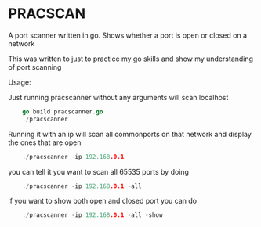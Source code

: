 # PRACSCAN

A port scanner written in go. Shows whether a port is open or closed on a network

This was written to just to practice my go skills and show my understanding of port scanning


Usage:

Just running pracscanner without any arguments will scan localhost

```go
    go build pracscanner.go
    ./pracscanner
```

Running it with an ip will scan all commonports on that network and display the ones that are open
```go
    ./pracscanner -ip 192.168.0.1
```

you can tell it you want to scan all 65535 ports by doing
```go
    ./pracscanner -ip 192.168.0.1 -all
```

if you want to show both open and closed port you can do
```go
    ./pracscanner -ip 192.168.0.1 -all -show
```
